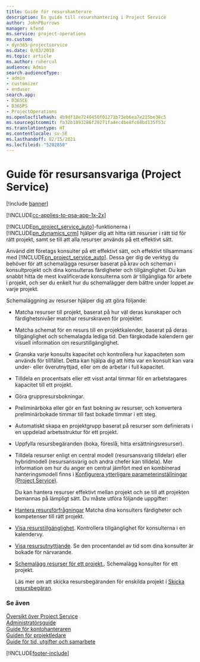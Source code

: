 ```yaml
---
title: Guide för resurshanterare
description: En guide till resurshantering i Project Service
author: JohnPBurrows
manager: kfend
ms.service: project-operations
ms.custom:
- dyn365-projectservice
ms.date: 8/03/2018
ms.topic: article
ms.author: ruhercul
audience: Admin
search.audienceType:
- admin
- customizer
- enduser
search.app:
- D365CE
- D365PS
- ProjectOperations
ms.openlocfilehash: 4b9df18e7240450f01271b73eb6ea7e215be38c5
ms.sourcegitcommit: fa32b1893286f20271fa4ec4be8fc68bd135f53c
ms.translationtype: HT
ms.contentlocale: sv-SE
ms.lasthandoff: 02/15/2021
ms.locfileid: "5282850"
---
```

# <a name="resource-manager-guide-project-service"></a>Guide för resursansvariga (Project Service)

[!include [banner](../includes/psa-now-project-operations.md)]

[!INCLUDE[cc-applies-to-psa-app-1x-2x](../includes/cc-applies-to-psa-app-1x-2x.md)]

[!INCLUDE[pn_project_service_auto](../includes/pn-project-service-auto.md)]-funktionerna i [!INCLUDE[pn_dynamics_crm](../includes/pn-dynamics-crm.md)] hjälper dig att hitta rätt resurser i rätt tid för rätt projekt, samt se till att alla resurser används på ett effektivt sätt.  
  
 Använd ditt företags konsulter på ett effektivt sätt, och effektivt tillsammans med [!INCLUDE[pn_project_service_auto](../includes/pn-project-service-auto.md)]. Dessa ger dig de verktyg du behöver för att schemalägga resurser baserat på krav och scheman i konsultprojekt och dina konsulteras färdigheter och tillgänglighet. Du kan snabbt hitta de mest kvalificerade konsulterna som är tillgängliga för arbete i projekt, och ser du enkelt hur du schemalägger dem bättre under loppet av varje projekt.  
  
 Schemaläggning av resurser hjälper dig att göra följande:  
  
- Matcha resurser till projekt, baserat på hur väl deras kunskaper och färdighetsnivåer matchar resurskraven för projektet.  
  
- Matcha schemat för en resurs till en projektkalender, baserat på deras tillgänglighet och schemalagda lediga tid. Den färgkodade kalendern ger visuell information om resurstillgänglighet.  
  
- Granska varje konsults kapacitet och kontrollera hur kapaciteten som används för tillfället. Detta kan hjälpa dig att hitta var en konsult kan vara under- eller överutnyttjad, eller om de arbetar i full kapacitet.  
  
- Tilldela en procentsats eller ett visst antal timmar för en arbetstagares kapacitet till ett projekt.  
  
- Göra gruppresursbokningar.  
  
- Preliminärboka eller gör en fast bokning av resurser, och konvertera preliminärbokade timmar till fast bokade timmar i ett steg.  
  
- Automatiskt skapa en projektgrupp baserat på resurser som definierats i en uppdelad arbetsstruktur för ett projekt.  
  
- Uppfylla resursbegäranden (boka, föreslå, hitta ersättningsresurser).  
  
- Tilldela resurser enligt en central modell (resursansvarig tilldelar) eller hybridmodell (resursansvarig och andra chefer kan tilldela). Mer information om hur du anger en central jämfört med en kombinerad hanteringsmodell finns i [Konfigurera ytterligare parameterinställningar (Project Service)](../psa/configure-additional-parameters-settings.md).  
  
  Du kan hantera resurser effektivt mellan projekt och se till att projekten bemannas på lämpligt sätt. Du måste utföra följande uppgifter:  
  
- [Hantera resursförfrågningar](../psa/manage-resource-requests.md) Matcha dina konsulters färdigheter och kompetenser till rätt projekt.  
  
- [Visa resurstillgänglighet](../psa/view-resource-availability.md). Kontrollera tillgänglighet för konsulterna i en kalendervy.  
  
- [Visa resursutnyttjande](../psa/view-resource-utilization.md). Se den procentandel av tid som dina konsulter är bokade för närvarande.  
  
- [Schemalägg resurser för ett projekt.](../psa/schedule-resources-project.md). Schemalägg konsulter för ett projekt.  
  
  Läs mer om att skicka resursbegäranden för enskilda projekt i [Skicka resursbegäran](../psa/submit-resource-requests.md).  
  
### <a name="see-also"></a>Se även  
 [Översikt över Project Service](../psa/overview.md)   
 [Administratörsguide](../psa/admin-guide.md)   
 [Guide för kontohanteraren](../psa/account-manager-guide.md)   
 [Guiden för projektledare](../psa/project-manager-guide.md)   
 [Guide för tid, utgifter och samarbete](../psa/time-expense-collaboration-guide.md)


[!INCLUDE[footer-include](../includes/footer-banner.md)]